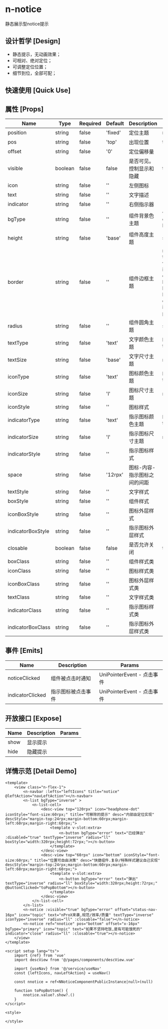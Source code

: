 # n-notice

静态展示型notice提示

## 设计哲学 [Design]

- 静态提示，无动画效果；
- 可相对、绝对定位；
- 可调整定位位置；
- 细节到位，全部可配；

## 快速使用 [Quick Use]



## 属性 [Props]

| Name | Type | Required | Default | Description | Choices |
| --- | --- | --- | --- | --- | --- |
| position | string | false | 'fixed' | 定位主题 | relative,absolute,fixed,static,sticky | 
| pos | string | false | 'top' | 出现位置 | top,bottom | 
| offset | string | false | '0' | 定位偏移量 |  | 
| visible | boolean | false | false | 是否可见。控制显示和隐藏 | true, false | 
| icon | string | false | '' | 左侧图标 |  | 
| text | string | false | '' | 文字描述 |  | 
| indicator | string | false | '' | 右侧指示器 |  | 
| bgType | string | false | '' | 组件背景色主题 | white,black,transparent,nav,default,primary,success,warning,error,custom,link,light,middle,dark,inverse,page,hover,hover-dark,mask,mask-dark,text,text-second,text-third,text-forth,text-inverse,text-place,text-disabled,border,border-light,border-middle,border-dark,none,gradient | 
| height | string | false | 'base' | 组件高度主题 | statusbar,ss,s,base,l,ll,0,auto,1px,100p,100vh,min-100p,min-100vh,any,mp-any | 
| border | string | false | '' | 组件边框主题 | none,white,black,default,light,middle,dark,primary,success,warning,error,inverse,custom,link,text,text-second,text-third,text-forth,text-place,text-disabled,left-white,left-black,top-white,top-black,right-white,right-black,bottom-white,bottom-black,left-default,left-light,left-middle,left-dark,left-primary,left-success,left-warning,left-error,left-inverse,left-custom,left-link,left-text,left-text-second,left-text-third,left-text-forth,left-text-place,left-text-disabled,top-default,top-light,top-middle,top-dark,top-primary,top-success,top-warning,top-error,top-inverse,top-custom,top-link,top-text,top-text-second,top-text-third,top-text-forth,top-text-place,top-text-disabled,right-default,right-light,right-middle,right-dark,right-primary,right-success,right-warning,right-error,right-inverse,right-custom,right-link,right-text,right-text-second,right-text-third,right-text-forth,right-text-place,right-text-disabled,bottom-default,bottom-light,bottom-middle,bottom-dark,bottom-primary,bottom-success,bottom-warning,bottom-error,bottom-inverse,bottom-custom,bottom-link,bottom-text,bottom-text-second,bottom-text-third,bottom-text-forth,bottom-text-place,bottom-text-disabled | 
| radius | string | false | '' | 组件圆角主题 | ss,s,base,l,ll,loading,none | 
| textType | string | false | 'text' | 文字颜色主题 | black,white,transparent,default,primary,success,warning,error,custom,link,text,second,third,forth,place,disabled,inverse,nav-title,nav-icon,nav-item | 
| textSize | string | false | 'base' | 文字尺寸主题 | nav-title,nav-icon,nav-item,ss,s,base,l,ll | 
| iconType | string | false | 'text' | 图标颜色主题 | black,white,transparent,default,primary,success,warning,error,custom,link,text,second,third,forth,place,disabled,inverse,nav-title,nav-icon,nav-item | 
| iconSize | string | false | 'l' | 图标尺寸主题 | nav-title,nav-icon,nav-item,ss,s,base,l,ll | 
| iconStyle | string | false | '' | 图标样式 |  | 
| indicatorType | string | false | 'text' | 指示图标颜色主题 | black,white,transparent,default,primary,success,warning,error,custom,link,text,second,third,forth,place,disabled,inverse,nav-title,nav-icon,nav-item | 
| indicatorSize | string | false | 'l' | 指示图标尺寸主题 | nav-title,nav-icon,nav-item,ss,s,base,l,ll | 
| indicatorStyle | string | false | '' | 指示图标样式 |  | 
| space | string | false | '12rpx' | 图标-内容-指示图标之间的间距 |  | 
| textStyle | string | false | '' | 文字样式 |  | 
| boxStyle | string | false | '' | 组件样式 |  | 
| iconBoxStyle | string | false | '' | 图标外层样式 |  | 
| indicatorBoxStyle | string | false | '' | 指示图标外层样式 |  | 
| closable | boolean | false | false | 是否允许关闭 | true, false | 
| boxClass | string | false | '' | 组件样式类 |  | 
| iconClass | string | false | '' | 图标样式类 |  | 
| iconBoxClass | string | false | '' | 图标外层样式类 |  | 
| textClass | string | false | '' | 文字样式类 |  | 
| indicatorClass | string | false | '' | 指示图标样式类 |  | 
| indicatorBoxClass | string | false | '' | 指示图标外层样式类 |  | 

## 事件 [Emits]

| Name | Description | Params |
| --- | --- | --- | 
| noticeClicked | 组件被点击时通知 | UniPointerEvent - 点击事件 |
| indicatorClicked | 指示图标被点击事件 | UniPointerEvent - 点击事件 |

## 开放接口 [Expose]

| Name | Description | Params |
| --- | --- | --- |
| show | 显示提示 |  |
| hide | 隐藏提示 |  |

## 详情示范 [Detail Demo]



```vue
<template>
	<view class="n-flex-1">
		<n-navbar :lefts="leftIcons" title="notice" @leftAction="navLeftAction"></n-navbar>
		<n-list bgType="inverse" >
			<n-list-cell>
				<desc-view top="120rpx" icon="headphone-dot" iconStyle="font-size:60rpx;" title="可移除的提示" desc="内部由定位实现" descStyle="margin-top:24rpx;margin-bottom:60rpx;margin-left:60rpx;margin-right:60rpx;">
					<template v-slot:extra>
						<n-button bgType="error" text="已经弹出" :disabled="true" textType="inverse" radius="ll" boxStyle="width:320rpx;height:72rpx;"></n-button>
					</template>
				</desc-view>
				<desc-view top="60rpx" icon="bottom" iconStyle="font-size:60rpx;" title="位置可自由决策" desc="快捷组件.复杂/特殊样式建议自己实现" descStyle="margin-top:24rpx;margin-bottom:60rpx;margin-left:60rpx;margin-right:60rpx;">
					<template v-slot:extra>
						<n-button bgType="error" text="弹出" textType="inverse" radius="ll" boxStyle="width:320rpx;height:72rpx;" @buttonClicked="toPopBottom"></n-button>
					</template>
				</desc-view>
			</n-list-cell>
		</n-list>
		<n-notice :visible="true" bgType="error" offset="status-nav-16px" icon="topic" text="nProX来袭,规范/效率/质量" textType="inverse" iconType="inverse" radius="ll" :closable="false"></n-notice>
		<n-notice ref="nnotice" pos="bottom" offset="x-16px" bgType="primary" icon="topic" text="如果不坚持吃饭,是有可能饿死的" indicator="close" radius="ll" :closable="true"></n-notice>
	</view>
</template>

<script setup lang="ts">
	import {ref} from 'vue'
	import descView from '@/pages/components/descView.vue'
	
	import {useNav} from '@/service/useNav'
	const {leftIcons, navLeftAction} = useNav()
	
	const nnotice = ref<NNoticeComponentPublicInstance|null>(null)
	
	function toPopBottom() {
		nnotice.value?.show?.()
	}
</script>

<style>

</style>

```

<DemoFrame src="https://www.redou.vip/nprox/#/pages/pop/notice" />
